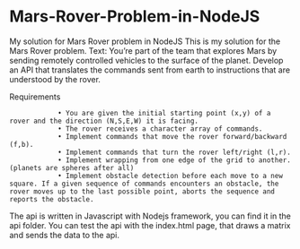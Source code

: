 # Mars-Rover-Problem-in-NodeJS
My solution for Mars Rover problem in NodeJS
This is my solution for the Mars Rover problem. 
Text: You’re part of the team that explores Mars by sending remotely controlled vehicles to the surface of the planet. Develop an API that translates the commands sent from earth to instructions that are understood by the rover.

Requirements

                • You are given the initial starting point (x,y) of a rover and the direction (N,S,E,W) it is facing.
                • The rover receives a character array of commands.
                • Implement commands that move the rover forward/backward (f,b).
                • Implement commands that turn the rover left/right (l,r).
                • Implement wrapping from one edge of the grid to another. (planets are spheres after all)
                • Implement obstacle detection before each move to a new square. If a given sequence of commands encounters an obstacle, the rover moves up to the last possible point, aborts the sequence and reports the obstacle.

The api is written in Javascript with Nodejs framework, you can find it in the api folder.
You can test the api with the index.html page, that draws a matrix and sends the data to the api.
